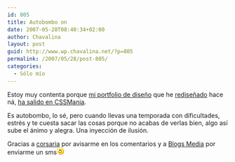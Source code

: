 ```yaml
---
id: 805
title: Autobombo on
date: 2007-05-28T08:40:34+02:00
author: Chavalina
layout: post
guid: http://www.wp.chavalina.net/?p=805
permalink: /2007/05/28/post-805/
categories:
  - Sólo mío
---
```

Estoy muy contenta porque [mi portfolio de dise&ntilde;o](http://www.inmabermejo.com/) que he <a href="http://chavalina.net/comentar.php?idpost=796" target="_blank">redise&ntilde;ado</a> hace ná, <a href="http://cssmania.com/galleries/2007/05/28/inma-bermejo.php" target="_blank">ha salido en CSSMania</a>. 

Es autobombo, lo sé, pero cuando llevas una temporada con dificultades, estrés y te cuesta sacar las cosas porque no acabas de verlas bien, algo as&iacute; sube el ánimo y alegra. Una inyecci&oacute;n de ilusi&oacute;n.

Gracias a <a href="http://www.corsariablog.info/" target="_blank">corsaria</a> por avisarme en los comentarios y a <a href="http://blogsmedia.com/" target="_blank">Blogs Media</a> por enviarme un sms![emo](/imagenes/emoticonos/sonrisa.gif)